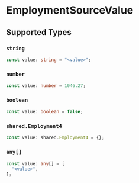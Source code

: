 # EmploymentSourceValue


## Supported Types

### `string`

```typescript
const value: string = "<value>";
```

### `number`

```typescript
const value: number = 1046.27;
```

### `boolean`

```typescript
const value: boolean = false;
```

### `shared.Employment4`

```typescript
const value: shared.Employment4 = {};
```

### `any[]`

```typescript
const value: any[] = [
  "<value>",
];
```

